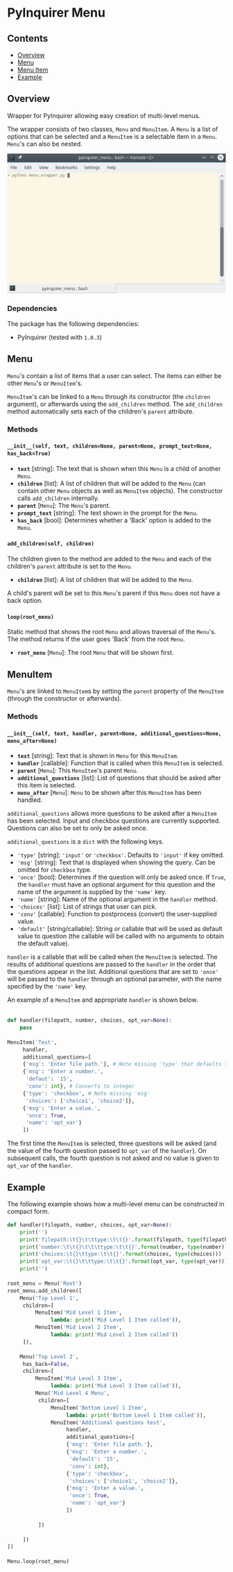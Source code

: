 # PyInquirer Menu

## Contents
* [Overview](#overview)
* [Menu](#menu)
* [Menu Item](#menuitem)
* [Example](#example)

## Overview<a name="overview">
Wrapper for PyInquirer allowing easy creation of multi-level menus.

The wrapper consists of two classes, `Menu` and `MenuItem`. A `Menu` is a list of options that can be selected and a `MenuItem` is a selectable item in a `Menu`. `Menu`'s can also be nested.

![PyInquirer Menu Demo](demo.gif)

### Dependencies
The package has the following dependencies:

* PyInquirer (tested with `1.0.3`)

## Menu<a name="menu">
`Menu`'s contain a list of items that a user can select. The items can either be other `Menu`'s or `MenuItem`'s.

`MenuItem`'s can be linked to a `Menu` through its constructor (the `children` argument), or afterwards using the `add_children` method. The `add_children` method automatically sets each of the children's `parent` attribute.

### Methods

#### `__init__(self, text, children=None, parent=None, prompt_text=None, has_back=True)`

* **`text`** [string]: The text that is shown when this `Menu` is a child of another `Menu`.
* **`children`** [list]: A list of children that will be added to the `Menu` (can contain other `Menu` objects as well as `MenuItem` objects). The constructor calls `add_children` internally.
* **`parent`** [`Menu`]: The `Menu`'s parent.
* **`prompt_text`** [string]: The text shown in the prompt for the `Menu`.
* **`has_back`** [bool]: Determines whether a 'Back' option is added to the `Menu`.

#### `add_children(self, children)`

The children given to the method are added to the `Menu` and each of the children's `parent` attribute is set to the `Menu`.

* **`children`** [list]: A list of children that will be added to the `Menu`.

A child's parent will be set to this `Menu`'s parent if this `Menu` does not have a back option.

#### `loop(root_menu)`

Static method that shows the root `Menu` and allows traversal of the `Menu`'s. The method returns if the user goes 'Back' from the root `Menu`.

* **`root_menu`** [`Menu`]: The root `Menu` that will be shown first.

## MenuItem<a name="menuitem">
`Menu`'s are linked to `MenuItem`s by setting the `parent` property of the `MenuItem` (through the constructor or afterwards).

### Methods

#### `__init__(self, text, handler, parent=None, additional_questions=None, menu_after=None)`

* **`text`** [string]: Text that is shown in `Menu` for this `MenuItem`.
* **`handler`** [callable]: Function that is called when this `MenuItem` is selected.
* **`parent`** [`Menu`]: This `MenuItem`'s parent `Menu`.
* **`additional_questions`** [list]: List of questions that should be asked after this item is selected.
* **`menu_after`** [`Menu`]: `Menu` to be shown after this `MenuItem` has been handled.

`additional_questions` allows more questions to be asked after a `MenuItem` has been selected. Input and checkbox questions are currently supported. Questions can also be set to only be asked once.

`additional_questions` is a `dict` with the following keys.

* `'type'` [string]: `'input'` or `'checkbox'`. Defaults to `'input'` if key omitted.
* `'msg'` [string]: Text that is displayed when showing the query. Can be omitted for `checkbox` type.
* `'once'` [bool]: Determines if the question will only be asked once. If `True`, the `handler` must have an optional argument for this question and the name of the argument is supplied by the `'name'` key.
* `'name'` [string]: Name of the optional argument in the `handler` method.
* `'choices'` [list]: List of strings that user can pick.
* `'conv'` [callable]: Function to postprocess (convert) the user-supplied value.
* `'default'` [string/callable]: String or callable that will be used as default value to question (the callable will be called with no arguments to obtain the default value).

`handler` is a callable that will be called when the `MenuItem` is selected. The results of additional questions are passed to the `handler` in the order that the questions appear in the list. Additional questions that are set to `'once'` will be passed to the `handler` through an optional parameter, with the name specified by the `'name'` key.

An example of a `MenuItem` and appropriate `handler` is shown below.

```python

def handler(filepath, number, choices, opt_var=None):
	pass

MenuItem('Test',
     handler,
     additional_questions=[
	 {'msg': 'Enter file path.'}, # Note missing 'type' that defaults to 'input'
	 {'msg': 'Enter a number.',
	  'defaut': '15',
	  'conv': int}, # Converts to integer
	 {'type': 'checkbox', # Note missing 'msg'
	  'choices': ['choice1', 'choice2']},
	 {'msg': 'Enter a value.',
	  'once': True,
	  'name': 'opt_var'}
     ])
```

The first time the `MenuItem` is selected, three questions will be asked (and the value of the fourth question passed to `opt_var` of the `handler`). On subsequent calls, the fourth question is not asked and no value is given to `opt_var` of the `handler`.

## Example<a name="example">

The following example shows how a multi-level menu can be constructed in compact form.

```python
def handler(filepath, number, choices, opt_var=None):
	print('')
	print('filepath:\t{}\t\ttype:\t\t{}'.format(filepath, type(filepath)))
	print('number:\t\t{}\t\t\ttype:\t\t{}'.format(number, type(number)))
	print('choices:\t{}\ttype:\t\t{}'.format(choices, type(choices)))
	print('opt_var:\t{}\t\ttype:\t\t{}'.format(opt_var, type(opt_var)))
	print('')

root_menu = Menu('Root')
root_menu.add_children([
	Menu('Top Level 1',
	 children=[
	     MenuItem('Mid Level 1 Item',
		      lambda: print('Mid Level 1 Item called')),
	     MenuItem('Mid Level 2 Item',
		      lambda: print('Mid Level 2 Item called'))
	 ]),

	Menu('Top Level 2',
	 has_back=False,
	 children=[
	     MenuItem('Mid Level 3 Item',
		      lambda: print('Mid Level 3 Item called')),
	     Menu('Mid Level 4 Menu',
		  children=[
		      MenuItem('Bottom Level 1 Item',
			       lambda: print('Bottom Level 1 Item called')),
		      MenuItem('Additional questions test',
			       handler,
			       additional_questions=[
				   {'msg': 'Enter file path.'},
				   {'msg': 'Enter a number.',
				    'default': '15',
				    'conv': int},
				   {'type': 'checkbox',
				    'choices': ['choice1', 'choice2']},
				   {'msg': 'Enter a value.',
				    'once': True,
				    'name': 'opt_var'}
			       ])

		  ])

	 ])
])

Menu.loop(root_menu)
```

